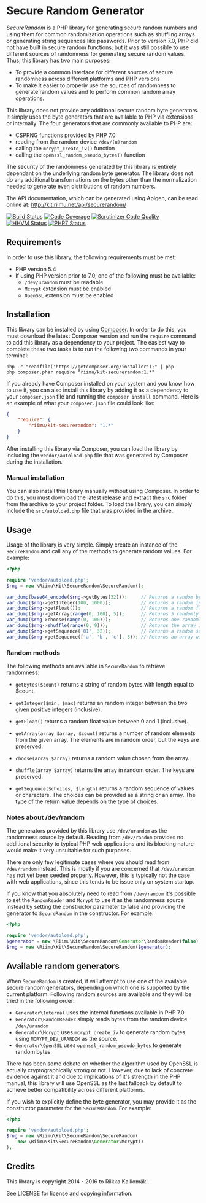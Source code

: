 # Secure Random Generator #

*SecureRandom* is a PHP library for generating secure random numbers and using
them for common randomization operations such as shuffling arrays or generating
string sequences like passwords. Prior to version 7.0, PHP did not have built in
secure random functions, but it was still possible to use different sources of
randomness for generating secure random values. Thus, this library has two main
purposes:

  * To provide a common interface for different sources of secure randomness
    across different platforms and PHP versions
  * To make it easier to properly use the sources of randomness to generate
    random values and to perform common random array operations.

This library does not provide any additional secure random byte generators. It
simply uses the byte generators that are available to PHP via extensions or
internally. The four generators that are commonly available to PHP are:

  * CSPRNG functions provided by PHP 7.0
  * reading from the random device `/dev/(u)random`
  * calling the `mcrypt_create_iv()` function
  * calling the `openssl_random_pseudo_bytes()` function

The security of the randomness generated by this library is entirely dependant
on the underlying random byte generator. The library does not do any additional
transformations on the bytes other than the normalization needed to generate
even distributions of random numbers.

The API documentation, which can be generated using Apigen, can be read online
at: http://kit.riimu.net/api/securerandom/

[![Build Status](https://img.shields.io/travis/Riimu/Kit-SecureRandom.svg)](https://travis-ci.org/Riimu/Kit-SecureRandom)
[![Code Coverage](https://img.shields.io/scrutinizer/coverage/g/Riimu/Kit-SecureRandom.svg)](https://scrutinizer-ci.com/g/Riimu/Kit-SecureRandom/)
[![Scrutinizer Code Quality](https://img.shields.io/scrutinizer/g/Riimu/Kit-SecureRandom.svg)](https://scrutinizer-ci.com/g/Riimu/Kit-SecureRandom/)
[![HHVM Status](https://img.shields.io/hhvm/riimu/Kit-SecureRandom.svg)](http://hhvm.h4cc.de/package/riimu/Kit-PHPEncoder)
[![PHP7 Status](https://img.shields.io/badge/PHP7-tested-brightgreen.svg)]()

## Requirements ##

In order to use this library, the following requirements must be met:

  * PHP version 5.4
  * If using PHP version prior to 7.0, one of the following must be available:
    * `/dev/urandom` must be readable
    * `Mcrypt` extension must be enabled
    * `OpenSSL` extension must be enabled

## Installation ##

This library can be installed by using [Composer](http://getcomposer.org/). In
order to do this, you must download the latest Composer version and run the
`require` command to add this library as a dependency to your project. The
easiest way to complete these two tasks is to run the following two commands
in your terminal:

```
php -r "readfile('https://getcomposer.org/installer');" | php
php composer.phar require "riimu/kit-securerandom:1.*"
```

If you already have Composer installed on your system and you know how to use
it, you can also install this library by adding it as a dependency to your
`composer.json` file and running the `composer install` command. Here is an
example of what your `composer.json` file could look like:

```json
{
    "require": {
        "riimu/kit-securerandom": "1.*"
    }
}
```

After installing this library via Composer, you can load the library by
including the `vendor/autoload.php` file that was generated by Composer during
the installation.

### Manual installation ###

You can also install this library manually without using Composer. In order to
do this, you must download the [latest release](https://github.com/Riimu/Kit-SecureRandom/releases/latest)
and extract the `src` folder from the archive to your project folder. To load
the library, you can simply include the `src/autoload.php` file that was
provided in the archive.

## Usage ##

Usage of the library is very simple. Simply create an instance of the
`SecureRandom` and call any of the methods to generate random values. For
example:

```php
<?php

require 'vendor/autoload.php';
$rng = new \Riimu\Kit\SecureRandom\SecureRandom();

var_dump(base64_encode($rng->getBytes(32)));     // Returns a random byte string
var_dump($rng->getInteger(100, 1000));           // Returns a random integer between 100 and 1000
var_dump($rng->getFloat());                      // Returns a random float between 0 and 1
var_dump($rng->getArray(range(0, 100), 5));      // Returns 5 randomly selected elements from the array
var_dump($rng->choose(range(0, 100)));           // Returns one randomly chosen value from the array
var_dump($rng->shuffle(range(0, 9)));            // Returns the array in random order
var_dump($rng->getSequence('01', 32));           // Returns a random sequence of 0s and 1s with length of 32
var_dump($rng->getSequence(['a', 'b', 'c'], 5)); // Returns an array with 5 elements randomly chosen from 'a', 'b', and 'c'
```

### Random methods ###

The following methods are available in `SecureRandom` to retrieve randomness:

  * `getBytes($count)` returns a string of random bytes with length equal to
    $count.

  * `getInteger($min, $max)` returns an random integer between the two given
    positive integers (inclusive).

  * `getFloat()` returns a random float value between 0 and 1 (inclusive).

  * `getArray(array $array, $count)` returns a number of random elements from
    the given array. The elements are in random order, but the keys are
    preserved.

  * `choose(array $array)` returns a random value chosen from the array.

  * `shuffle(array $array)` returns the array in random order. The keys are
    preserved.

  * `getSequence($choices, $length)` returns a random sequence of values or
    characters. The choices can be provided as a string or an array. The type of
    the return value depends on the type of choices.

### Notes about /dev/random ###

The generators provided by this library use `/dev/urandom` as the randomness
source by default. Reading from `/dev/random` provides no additional security
to typical PHP web applications and its blocking nature would make it very
unsuitable for such purposes.

There are only few legitimate cases where you should read from `/dev/random`
instead. This is mostly if you are concerned that `/dev/urandom` has not yet
been seeded properly. However, this is typically not the case with web
applications, since this tends to be issue only on system startup.

If you know that you absolutely need to read from `/dev/random` it's possible
to set the `RandomReader` and `Mcrypt` to use it as the randomness source
instead by setting the constructor parameter to false and providing the
generator to `SecureRandom` in the constructor. For example:

```php
<?php

require 'vendor/autoload.php';
$generator = new \Riimu\Kit\SecureRandom\Generator\RandomReader(false);
$rng = new \Riimu\Kit\SecureRandom\SecureRandom($generator);
```

## Available random generators ##

When `SecureRandom` is created, it will attempt to use one of the available
secure random generators, depending on which one is supported by the current
platform. Following random sources are available and they will be tried in the
following order:

  * `Generator\Internal` uses the internal functions available in PHP 7.0
  * `Generator\RandomReader` simply reads bytes from the random device
    `/dev/urandom`
  * `Generator\Mcrypt` uses `mcrypt_create_iv` to generate random bytes using
    `MCRYPT_DEV_URANDOM` as the source.
  * `Generator\OpenSSL` uses `openssl_random_pseudo_bytes` to generate random
    bytes.

There has been some debate on whether the algorithm used by OpenSSL is actually
cryptographically strong or not. However, due to lack of concrete evidence
against it and due to implications of it's strength in the PHP manual, this
library will use OpenSSL as the last fallback by default to achieve better
compatibility across different platforms.

If you wish to explicitly define the byte generator, you may provide it as the
constructor parameter for the `SecureRandom`. For example:

```php
<?php

require 'vendor/autoload.php';
$rng = new \Riimu\Kit\SecureRandom\SecureRandom(
    new \Riimu\Kit\SecureRandom\Generator\Mcrypt()
);
```

## Credits ##

This library is copyright 2014 - 2016 to Riikka Kalliomäki.

See LICENSE for license and copying information.
